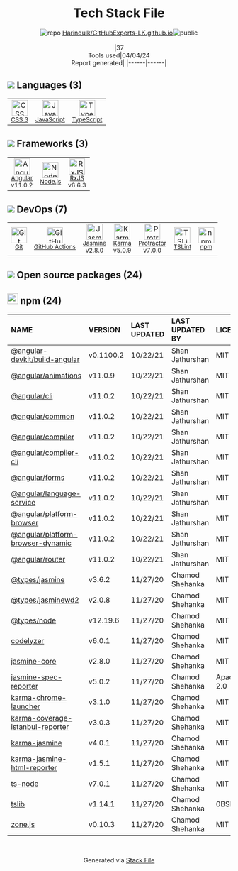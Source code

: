 <!--
&lt;--- Readme.md Snippet without images Start ---&gt;
## Tech Stack
Harindulk/GitHubExperts-LK.github.io is built on the following main stack:

- [JavaScript](https://developer.mozilla.org/en-US/docs/Web/JavaScript) – Languages
- [TypeScript](http://www.typescriptlang.org) – Languages
- [Angular](https://angular.io) – Javascript MVC Frameworks
- [Node.js](http://nodejs.org/) – Frameworks (Full Stack)
- [RxJS](http://reactivex.io/rxjs/) – Concurrency Frameworks
- [GitHub Actions](https://github.com/features/actions) – Continuous Integration
- [Jasmine](http://jasmine.github.io/) – Javascript Testing Framework
- [Karma](http://karma-runner.github.io/) – Browser Testing
- [Protractor](http://angular.github.io/protractor) – Javascript Testing Framework
- [TSLint](https://github.com/palantir/tslint) – Code Review

Full tech stack [here](/techstack.md)

&lt;--- Readme.md Snippet without images End ---&gt;

&lt;--- Readme.md Snippet with images Start ---&gt;
## Tech Stack
Harindulk/GitHubExperts-LK.github.io is built on the following main stack:

- <img width='25' height='25' src='https://img.stackshare.io/service/1209/javascript.jpeg' alt='JavaScript'/> [JavaScript](https://developer.mozilla.org/en-US/docs/Web/JavaScript) – Languages
- <img width='25' height='25' src='https://img.stackshare.io/service/1612/bynNY5dJ.jpg' alt='TypeScript'/> [TypeScript](http://www.typescriptlang.org) – Languages
- <img width='25' height='25' src='https://img.stackshare.io/service/3745/cb8U-gL6_400x400.jpg' alt='Angular'/> [Angular](https://angular.io) – Javascript MVC Frameworks
- <img width='25' height='25' src='https://img.stackshare.io/service/1011/n1JRsFeB_400x400.png' alt='Node.js'/> [Node.js](http://nodejs.org/) – Frameworks (Full Stack)
- <img width='25' height='25' src='https://img.stackshare.io/service/1796/984368.png' alt='RxJS'/> [RxJS](http://reactivex.io/rxjs/) – Concurrency Frameworks
- <img width='25' height='25' src='https://img.stackshare.io/service/11563/actions.png' alt='GitHub Actions'/> [GitHub Actions](https://github.com/features/actions) – Continuous Integration
- <img width='25' height='25' src='https://img.stackshare.io/service/831/7c0b595409af531b9cdeb07f8c513e8b.png' alt='Jasmine'/> [Jasmine](http://jasmine.github.io/) – Javascript Testing Framework
- <img width='25' height='25' src='https://img.stackshare.io/service/1420/TidYGd6a.png' alt='Karma'/> [Karma](http://karma-runner.github.io/) – Browser Testing
- <img width='25' height='25' src='https://img.stackshare.io/service/1754/protractor-logo1.png' alt='Protractor'/> [Protractor](http://angular.github.io/protractor) – Javascript Testing Framework
- <img width='25' height='25' src='https://img.stackshare.io/service/5561/303157.png' alt='TSLint'/> [TSLint](https://github.com/palantir/tslint) – Code Review

Full tech stack [here](/techstack.md)

&lt;--- Readme.md Snippet with images End ---&gt;
-->
<div align="center">

# Tech Stack File
![](https://img.stackshare.io/repo.svg "repo") [Harindulk/GitHubExperts-LK.github.io](https://github.com/Harindulk/GitHubExperts-LK.github.io)![](https://img.stackshare.io/public_badge.svg "public")
<br/><br/>
|37<br/>Tools used|04/04/24 <br/>Report generated|
|------|------|
</div>

## <img src='https://img.stackshare.io/languages.svg'/> Languages (3)
<table><tr>
  <td align='center'>
  <img width='36' height='36' src='https://img.stackshare.io/service/6727/css.png' alt='CSS 3'>
  <br>
  <sub><a href="https://developer.mozilla.org/en-US/docs/Web/CSS/CSS3">CSS 3</a></sub>
  <br>
  <sub></sub>
</td>

<td align='center'>
  <img width='36' height='36' src='https://img.stackshare.io/service/1209/javascript.jpeg' alt='JavaScript'>
  <br>
  <sub><a href="https://developer.mozilla.org/en-US/docs/Web/JavaScript">JavaScript</a></sub>
  <br>
  <sub></sub>
</td>

<td align='center'>
  <img width='36' height='36' src='https://img.stackshare.io/service/1612/bynNY5dJ.jpg' alt='TypeScript'>
  <br>
  <sub><a href="http://www.typescriptlang.org">TypeScript</a></sub>
  <br>
  <sub></sub>
</td>

</tr>
</table>

## <img src='https://img.stackshare.io/frameworks.svg'/> Frameworks (3)
<table><tr>
  <td align='center'>
  <img width='36' height='36' src='https://img.stackshare.io/service/3745/cb8U-gL6_400x400.jpg' alt='Angular'>
  <br>
  <sub><a href="https://angular.io">Angular</a></sub>
  <br>
  <sub>v11.0.2</sub>
</td>

<td align='center'>
  <img width='36' height='36' src='https://img.stackshare.io/service/1011/n1JRsFeB_400x400.png' alt='Node.js'>
  <br>
  <sub><a href="http://nodejs.org/">Node.js</a></sub>
  <br>
  <sub></sub>
</td>

<td align='center'>
  <img width='36' height='36' src='https://img.stackshare.io/service/1796/984368.png' alt='RxJS'>
  <br>
  <sub><a href="http://reactivex.io/rxjs/">RxJS</a></sub>
  <br>
  <sub>v6.6.3</sub>
</td>

</tr>
</table>

## <img src='https://img.stackshare.io/devops.svg'/> DevOps (7)
<table><tr>
  <td align='center'>
  <img width='36' height='36' src='https://img.stackshare.io/service/1046/git.png' alt='Git'>
  <br>
  <sub><a href="http://git-scm.com/">Git</a></sub>
  <br>
  <sub></sub>
</td>

<td align='center'>
  <img width='36' height='36' src='https://img.stackshare.io/service/11563/actions.png' alt='GitHub Actions'>
  <br>
  <sub><a href="https://github.com/features/actions">GitHub Actions</a></sub>
  <br>
  <sub></sub>
</td>

<td align='center'>
  <img width='36' height='36' src='https://img.stackshare.io/service/831/7c0b595409af531b9cdeb07f8c513e8b.png' alt='Jasmine'>
  <br>
  <sub><a href="http://jasmine.github.io/">Jasmine</a></sub>
  <br>
  <sub>v2.8.0</sub>
</td>

<td align='center'>
  <img width='36' height='36' src='https://img.stackshare.io/service/1420/TidYGd6a.png' alt='Karma'>
  <br>
  <sub><a href="http://karma-runner.github.io/">Karma</a></sub>
  <br>
  <sub>v5.0.9</sub>
</td>

<td align='center'>
  <img width='36' height='36' src='https://img.stackshare.io/service/1754/protractor-logo1.png' alt='Protractor'>
  <br>
  <sub><a href="http://angular.github.io/protractor">Protractor</a></sub>
  <br>
  <sub>v7.0.0</sub>
</td>

<td align='center'>
  <img width='36' height='36' src='https://img.stackshare.io/service/5561/303157.png' alt='TSLint'>
  <br>
  <sub><a href="https://github.com/palantir/tslint">TSLint</a></sub>
  <br>
  <sub></sub>
</td>

<td align='center'>
  <img width='36' height='36' src='https://img.stackshare.io/service/1120/lejvzrnlpb308aftn31u.png' alt='npm'>
  <br>
  <sub><a href="https://www.npmjs.com/">npm</a></sub>
  <br>
  <sub></sub>
</td>

</tr>
</table>


## <img src='https://img.stackshare.io/group.svg' /> Open source packages (24)</h2>

## <img width='24' height='24' src='https://img.stackshare.io/service/1120/lejvzrnlpb308aftn31u.png'/> npm (24)

|NAME|VERSION|LAST UPDATED|LAST UPDATED BY|LICENSE|VULNERABILITIES|
|:------|:------|:------|:------|:------|:------|
|[@angular-devkit/build-angular](https://www.npmjs.com/@angular-devkit/build-angular)|v0.1100.2|10/22/21|Shan Jathurshan |MIT|N/A|
|[@angular/animations](https://www.npmjs.com/@angular/animations)|v11.0.9|10/22/21|Shan Jathurshan |MIT|N/A|
|[@angular/cli](https://www.npmjs.com/@angular/cli)|v11.0.2|10/22/21|Shan Jathurshan |MIT|N/A|
|[@angular/common](https://www.npmjs.com/@angular/common)|v11.0.2|10/22/21|Shan Jathurshan |MIT|N/A|
|[@angular/compiler](https://www.npmjs.com/@angular/compiler)|v11.0.2|10/22/21|Shan Jathurshan |MIT|N/A|
|[@angular/compiler-cli](https://www.npmjs.com/@angular/compiler-cli)|v11.0.2|10/22/21|Shan Jathurshan |MIT|N/A|
|[@angular/forms](https://www.npmjs.com/@angular/forms)|v11.0.2|10/22/21|Shan Jathurshan |MIT|N/A|
|[@angular/language-service](https://www.npmjs.com/@angular/language-service)|v11.0.2|10/22/21|Shan Jathurshan |MIT|N/A|
|[@angular/platform-browser](https://www.npmjs.com/@angular/platform-browser)|v11.0.2|10/22/21|Shan Jathurshan |MIT|N/A|
|[@angular/platform-browser-dynamic](https://www.npmjs.com/@angular/platform-browser-dynamic)|v11.0.2|10/22/21|Shan Jathurshan |MIT|N/A|
|[@angular/router](https://www.npmjs.com/@angular/router)|v11.0.2|10/22/21|Shan Jathurshan |MIT|N/A|
|[@types/jasmine](https://www.npmjs.com/@types/jasmine)|v3.6.2|11/27/20|Chamod Shehanka |MIT|N/A|
|[@types/jasminewd2](https://www.npmjs.com/@types/jasminewd2)|v2.0.8|11/27/20|Chamod Shehanka |MIT|N/A|
|[@types/node](https://www.npmjs.com/@types/node)|v12.19.6|11/27/20|Chamod Shehanka |MIT|N/A|
|[codelyzer](https://www.npmjs.com/codelyzer)|v6.0.1|11/27/20|Chamod Shehanka |MIT|N/A|
|[jasmine-core](https://www.npmjs.com/jasmine-core)|v2.8.0|11/27/20|Chamod Shehanka |MIT|N/A|
|[jasmine-spec-reporter](https://www.npmjs.com/jasmine-spec-reporter)|v5.0.2|11/27/20|Chamod Shehanka |Apache-2.0|N/A|
|[karma-chrome-launcher](https://www.npmjs.com/karma-chrome-launcher)|v3.1.0|11/27/20|Chamod Shehanka |MIT|N/A|
|[karma-coverage-istanbul-reporter](https://www.npmjs.com/karma-coverage-istanbul-reporter)|v3.0.3|11/27/20|Chamod Shehanka |MIT|N/A|
|[karma-jasmine](https://www.npmjs.com/karma-jasmine)|v4.0.1|11/27/20|Chamod Shehanka |MIT|N/A|
|[karma-jasmine-html-reporter](https://www.npmjs.com/karma-jasmine-html-reporter)|v1.5.1|11/27/20|Chamod Shehanka |MIT|N/A|
|[ts-node](https://www.npmjs.com/ts-node)|v7.0.1|11/27/20|Chamod Shehanka |MIT|N/A|
|[tslib](https://www.npmjs.com/tslib)|v1.14.1|11/27/20|Chamod Shehanka |0BSD|N/A|
|[zone.js](https://www.npmjs.com/zone.js)|v0.10.3|11/27/20|Chamod Shehanka |MIT|N/A|

<br/>
<div align='center'>

Generated via [Stack File](https://github.com/marketplace/stack-file)
